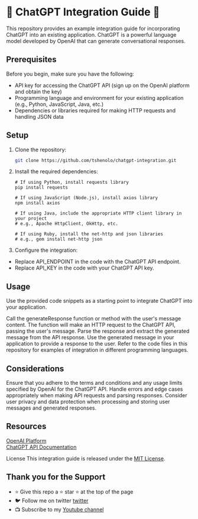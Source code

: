 # 🚀 ChatGPT Integration Guide 🤖

This repository provides an example integration guide for incorporating ChatGPT into an existing application. ChatGPT is a powerful language model developed by OpenAI that can generate conversational responses.

## Prerequisites

Before you begin, make sure you have the following:

- API key for accessing the ChatGPT API (sign up on the OpenAI platform and obtain the key)
- Programming language and environment for your existing application (e.g., Python, JavaScript, Java, etc.)
- Dependencies or libraries required for making HTTP requests and handling JSON data

## Setup

1. Clone the repository:

    ```bash
    git clone https://github.com/tshenolo/chatgpt-integration.git
    ```
2. Install the required dependencies:
    ```
    # If using Python, install requests library
    pip install requests

    # If using JavaScript (Node.js), install axios library
    npm install axios

    # If using Java, include the appropriate HTTP client library in your project
    # e.g., Apache HttpClient, OkHttp, etc.

    # If using Ruby, install the net-http and json libraries
    # e.g., gem install net-http json
    ```

3. Configure the integration:

- Replace API_ENDPOINT in the code with the ChatGPT API endpoint.
- Replace API_KEY in the code with your ChatGPT API key.

## Usage
Use the provided code snippets as a starting point to integrate ChatGPT into your application.

Call the generateResponse function or method with the user's message content.
The function will make an HTTP request to the ChatGPT API, passing the user's message.
Parse the response and extract the generated message from the API response.
Use the generated message in your application to provide a response to the user.
Refer to the code files in this repository for examples of integration in different programming languages.

## Considerations
Ensure that you adhere to the terms and conditions and any usage limits specified by OpenAI for the ChatGPT API.
Handle errors and edge cases appropriately when making API requests and parsing responses.
Consider user privacy and data protection when processing and storing user messages and generated responses.

## Resources
[OpenAI Platform](https://openai.com/)  
[ChatGPT API Documentation](https://docs.openai.com/api/)  


License
This integration guide is released under the [MIT License](LICENSE).

## Thank you for the Support
- ⭐ Give this repo a ⭐ star ⭐ at the top of the page
- 🐦 Follow me on twitter [twitter](https://twitter.com/tshenolo)
- 📺 Subscribe to my [Youtube channel](https://www.youtube.com/@tshenolo?sub_confirmation=1)


